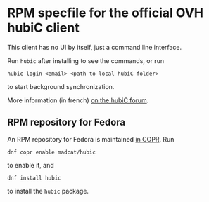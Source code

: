 # RPM specfile for the official OVH hubiC client

This client has no UI by itself, just a command line interface.

Run `hubic` after installing to see the commands, or run

```
hubic login <email> <path to local hubiC folder>
```

to start background synchronization.

More information (in french) [on the hubiC forum](https://forums.hubic.com/showthread.php?230-hubic-Linux-sortie-de-la-version-b%EAta).

## RPM repository for Fedora

An RPM repository for Fedora is maintained [in COPR](https://copr.fedorainfracloud.org/coprs/madcat/hubic/).
Run

```
dnf copr enable madcat/hubic
```

to enable it, and

```
dnf install hubic
```

to install the `hubic` package.
